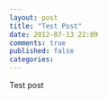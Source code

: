 ```yaml
---
layout: post
title: "Test Post"
date: 2012-07-13 22:09
comments: true
published: false
categories: 
---
```

Test post
